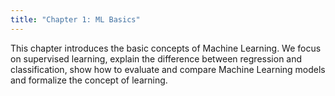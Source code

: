 ```yaml
---
title: "Chapter 1: ML Basics"
---
```

This chapter introduces the basic concepts of Machine Learning. We focus on supervised learning, explain the difference between regression and classification, show how to evaluate and compare Machine Learning models and formalize the concept of learning.